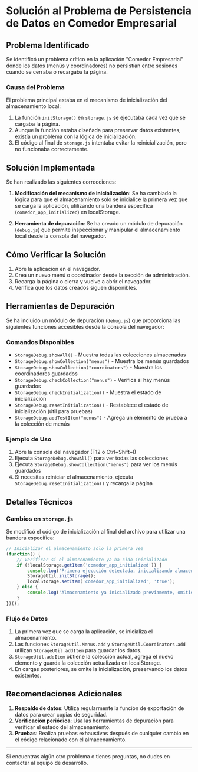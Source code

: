# Solución al Problema de Persistencia de Datos en Comedor Empresarial

## Problema Identificado

Se identificó un problema crítico en la aplicación "Comedor Empresarial" donde los datos (menús y coordinadores) no persistían entre sesiones cuando se cerraba o recargaba la página.

### Causa del Problema

El problema principal estaba en el mecanismo de inicialización del almacenamiento local:

1. La función `initStorage()` en `storage.js` se ejecutaba cada vez que se cargaba la página.
2. Aunque la función estaba diseñada para preservar datos existentes, existía un problema con la lógica de inicialización.
3. El código al final de `storage.js` intentaba evitar la reinicialización, pero no funcionaba correctamente.

## Solución Implementada

Se han realizado las siguientes correcciones:

1. **Modificación del mecanismo de inicialización**: Se ha cambiado la lógica para que el almacenamiento solo se inicialice la primera vez que se carga la aplicación, utilizando una bandera específica (`comedor_app_initialized`) en localStorage.

2. **Herramienta de depuración**: Se ha creado un módulo de depuración (`debug.js`) que permite inspeccionar y manipular el almacenamiento local desde la consola del navegador.

## Cómo Verificar la Solución

1. Abre la aplicación en el navegador.
2. Crea un nuevo menú o coordinador desde la sección de administración.
3. Recarga la página o cierra y vuelve a abrir el navegador.
4. Verifica que los datos creados siguen disponibles.

## Herramientas de Depuración

Se ha incluido un módulo de depuración (`debug.js`) que proporciona las siguientes funciones accesibles desde la consola del navegador:

### Comandos Disponibles

- `StorageDebug.showAll()` - Muestra todas las colecciones almacenadas
- `StorageDebug.showCollection("menus")` - Muestra los menús guardados
- `StorageDebug.showCollection("coordinators")` - Muestra los coordinadores guardados
- `StorageDebug.checkCollection("menus")` - Verifica si hay menús guardados
- `StorageDebug.checkInitialization()` - Muestra el estado de inicialización
- `StorageDebug.resetInitialization()` - Restablece el estado de inicialización (útil para pruebas)
- `StorageDebug.addTestItem("menus")` - Agrega un elemento de prueba a la colección de menús

### Ejemplo de Uso

1. Abre la consola del navegador (F12 o Ctrl+Shift+I)
2. Ejecuta `StorageDebug.showAll()` para ver todas las colecciones
3. Ejecuta `StorageDebug.showCollection("menus")` para ver los menús guardados
4. Si necesitas reiniciar el almacenamiento, ejecuta `StorageDebug.resetInitialization()` y recarga la página

## Detalles Técnicos

### Cambios en `storage.js`

Se modificó el código de inicialización al final del archivo para utilizar una bandera específica:

```javascript
// Inicializar el almacenamiento solo la primera vez
(function() {
    // Verificar si el almacenamiento ya ha sido inicializado
    if (!localStorage.getItem('comedor_app_initialized')) {
        console.log('Primera ejecución detectada, inicializando almacenamiento...');
        StorageUtil.initStorage();
        localStorage.setItem('comedor_app_initialized', 'true');
    } else {
        console.log('Almacenamiento ya inicializado previamente, omitiendo inicialización');
    }
})();
```

### Flujo de Datos

1. La primera vez que se carga la aplicación, se inicializa el almacenamiento.
2. Las funciones `StorageUtil.Menus.add` y `StorageUtil.Coordinators.add` utilizan `StorageUtil.addItem` para guardar los datos.
3. `StorageUtil.addItem` obtiene la colección actual, agrega el nuevo elemento y guarda la colección actualizada en localStorage.
4. En cargas posteriores, se omite la inicialización, preservando los datos existentes.

## Recomendaciones Adicionales

1. **Respaldo de datos**: Utiliza regularmente la función de exportación de datos para crear copias de seguridad.
2. **Verificación periódica**: Usa las herramientas de depuración para verificar el estado del almacenamiento.
3. **Pruebas**: Realiza pruebas exhaustivas después de cualquier cambio en el código relacionado con el almacenamiento.

---

Si encuentras algún otro problema o tienes preguntas, no dudes en contactar al equipo de desarrollo.
